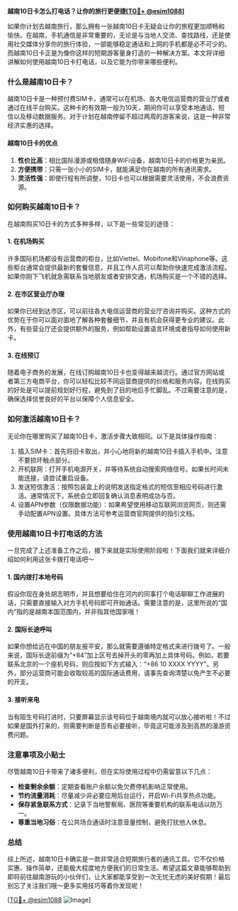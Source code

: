 **越南10日卡怎么打电话？让你的旅行更便捷[[TG💪+ @esim1088](https://t.me/s/esim1088)]**

如果你计划去越南旅行，那么拥有一张越南10日卡无疑会让你的旅程更加顺畅和愉快。在越南，手机通信是非常重要的，无论是与当地人交流、查找路线，还是使用社交媒体分享你的旅行体验，一部能够稳定通话和上网的手机都是必不可少的。而越南10日卡正是为像你这样的短期游客量身打造的一种解决方案。本文将详细讲解如何使用越南10日卡打电话，以及它能为你带来哪些便利。

### 什么是越南10日卡？

越南10日卡是一种预付费SIM卡，通常可以在机场、各大电信运营商的营业厅或者通过在线平台购买。这种卡的有效期一般为10天，期间你可以享受本地通话、短信以及移动数据服务。对于计划在越南停留不超过两周的游客来说，这是一种非常经济实惠的选择。

#### 越南10日卡的优点

1. **性价比高**：相比国际漫游或租借随身WiFi设备，越南10日卡的价格更为亲民。
2. **方便携带**：只需一张小小的SIM卡，就能满足你在越南的所有通讯需求。
3. **灵活性强**：即使行程有所调整，10日卡也可以根据需要灵活使用，不会浪费资源。

### 如何购买越南10日卡？

在越南购买10日卡的方式多种多样，以下是一些常见的途径：

#### 1. 在机场购买

许多国际机场都设有运营商的柜台，比如Viettel、Mobifone和Vinaphone等。这些柜台通常会提供最新的套餐信息，并且工作人员可以帮助你快速完成激活流程。如果你刚下飞机就急需联系当地朋友或者安排交通，机场购买是一个不错的选择。

#### 2. 在市区营业厅办理

如果你已经到达市区，可以前往各大电信运营商的营业厅咨询并购买。这种方式的优势在于你可以面对面地了解各种套餐细节，并且有机会获得更专业的建议。此外，有些营业厅还会提供额外的服务，例如帮助设置语言环境或者指导如何使用新卡。

#### 3. 在线预订

随着电子商务的发展，在线订购越南10日卡也变得越来越流行。通过官方网站或者第三方电商平台，你可以轻松比较不同运营商提供的价格和服务内容。在线购买的好处是可以提前规划好行程，避免到了目的地后手忙脚乱。不过需要注意的是，确保选择信誉良好的平台以保障个人信息安全。

### 如何激活越南10日卡？

无论你在哪里购买了越南10日卡，激活步骤大致相同。以下是具体操作指南：

1. 插入SIM卡：首先将旧卡取出，并小心地将新的越南10日卡插入手机中。注意不要损坏触点部分。
2. 开机联网：打开手机电源开关，并等待系统自动搜索网络信号。如果长时间未能连接，请尝试重启设备。
3. 发送短信激活：按照包装盒上的说明发送指定格式的短信至相应号码进行激活。通常情况下，系统会立即回复确认消息表明成功与否。
4. 设置APN参数（仅限数据功能）：如果希望使用移动互联网浏览网页，则还需手动配置APN设置。具体方法可参考运营商官网提供的指引文档。

### 使用越南10日卡打电话的方法

一旦完成了上述准备工作之后，接下来就是实际使用阶段啦！下面我们就来详细介绍如何利用这张卡拨打电话吧～

#### 1. 国内拨打本地号码

假设你现在身处胡志明市，并且想要给住在河内的同事打个电话聊聊工作进展的话，只需要直接输入对方手机号码即可开始通话。需要注意的是，这里所说的“国内”指的是越南本国范围内，并非指其他国家哦！

#### 2. 国际长途呼叫

如果你想给远在中国的朋友报平安，那么就需要遵循特定格式来进行拨号了。一般来说，国际长途前缀为“+84”加上区号去掉开头的零再加上具体号码。例如，若要联系北京的一个座机号码，则应按如下方式输入：“+86 10 XXXX YYYY”。另外，部分运营商可能会收取较高的国际通话费用，请事先查询清楚以免产生不必要的开支。

#### 3. 接听来电

当有陌生号码打进时，只要屏幕显示该号码位于越南境内就可以放心接听啦！不过如果是国外打来的，则需要判断是否有必要接听，毕竟这可能涉及到高昂的漫游资费问题。

### 注意事项及小贴士

尽管越南10日卡带来了诸多便利，但在实际使用过程中仍需留意以下几点：

- **检查剩余余额**：定期查看账户余额以免欠费停机影响正常使用。
- **节约流量消耗**：尽量减少非必要应用后台运行，开启Wi-Fi共享热点功能。
- **保存紧急联系方式**：记录下当地警察局、医院等重要机构的联系电话以防万一。
- **尊重当地习俗**：在公共场合通话时注意音量控制，避免打扰他人休息。

### 总结

综上所述，越南10日卡确实是一款非常适合短期旅行者的通讯工具。它不仅价格实惠、操作简单，还能极大程度地方便我们的日常生活。希望这篇文章能够帮助到即将前往越南游玩的小伙伴们，让大家都能享受到一次无忧无虑的美好假期！最后别忘了关注我们哦～更多实用技巧等着你发现呢！

[[TG💪+ @esim1088](https://t.me/s/esim1088) ![Image](https://i.postimg.cc/4NQfJmqS/Snipaste-2025-05-13-00-14-12.png)]